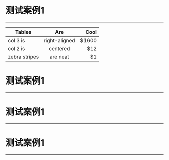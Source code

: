 # 测试案例1
---



| Tables        | Are           | Cool  |
| ------------- |:-------------:| -----:|
| col 3 is      | right-aligned | $1600 |
| col 2 is      | centered      |   $12 |
| zebra stripes | are neat      |    $1 |

# 测试案例1
---
# 测试案例1
---


# 测试案例1
---